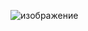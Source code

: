 ![изображение](https://github.com/bogdnnx/kursovaya/assets/132083196/a0896ab1-cadb-4a2b-8b10-5d5f4586ea3c)
